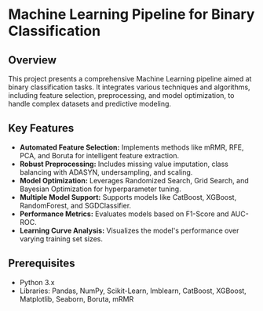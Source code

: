 # Machine Learning Pipeline for Binary Classification

## Overview
This project presents a comprehensive Machine Learning pipeline aimed at binary classification tasks. It integrates various techniques and algorithms, including feature selection, preprocessing, and model optimization, to handle complex datasets and predictive modeling.

## Key Features
- **Automated Feature Selection:** Implements methods like mRMR, RFE, PCA, and Boruta for intelligent feature extraction.
- **Robust Preprocessing:** Includes missing value imputation, class balancing with ADASYN, undersampling, and scaling.
- **Model Optimization:** Leverages Randomized Search, Grid Search, and Bayesian Optimization for hyperparameter tuning.
- **Multiple Model Support:** Supports models like CatBoost, XGBoost, RandomForest, and SGDClassifier.
- **Performance Metrics:** Evaluates models based on F1-Score and AUC-ROC.
- **Learning Curve Analysis:** Visualizes the model's performance over varying training set sizes.

## Prerequisites
- Python 3.x
- Libraries: Pandas, NumPy, Scikit-Learn, Imblearn, CatBoost, XGBoost, Matplotlib, Seaborn, Boruta, mRMR


